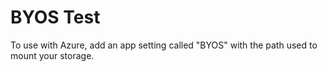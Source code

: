 # BYOS Test

To use with Azure, add an app setting called "BYOS" with the path used to mount your storage.
